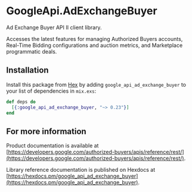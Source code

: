 # GoogleApi.AdExchangeBuyer

Ad Exchange Buyer API II client library.

Accesses the latest features for managing Authorized Buyers accounts, Real-Time Bidding configurations and auction metrics, and Marketplace programmatic deals.

## Installation

Install this package from [Hex](https://hex.pm) by adding
`google_api_ad_exchange_buyer` to your list of dependencies in `mix.exs`:

```elixir
def deps do
  [{:google_api_ad_exchange_buyer, "~> 0.23"}]
end
```

## For more information

Product documentation is available at [https://developers.google.com/authorized-buyers/apis/reference/rest/](https://developers.google.com/authorized-buyers/apis/reference/rest/).

Library reference documentation is published on Hexdocs at
[https://hexdocs.pm/google_api_ad_exchange_buyer](https://hexdocs.pm/google_api_ad_exchange_buyer).
